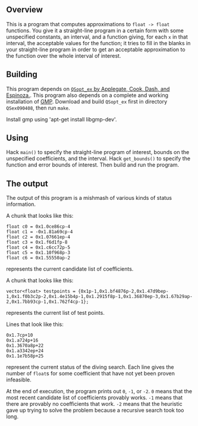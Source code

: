 Overview
--------

This is a program that computes approximations to `float -> float` functions.
You give it a straight-line program in a certain form with some unspecified
constants, an interval, and a function giving, for each `x` in that interval,
the acceptable values for the function; it tries to fill in the blanks in your
straight-line program in order to get an acceptable approximation to the
function over the whole interval of interest.

Building
--------

This program depends on [`QSopt_ex` by Applegate, Cook, Dash, and
Espinoza.](http://www.math.uwaterloo.ca/~bico/qsopt/ex/).  This program also
depends on a complete and working installation of [GMP](https://gmplib.org/).
Download and build `QSopt_ex` first in directory `QSex090408`, then run `make`.

Install gmp using 'apt-get install libgmp-dev'.

Using
-----

Hack `main()` to specify the straight-line program of interest, bounds on the
unspecified coefficients, and the interval.  Hack `get_bounds()` to specify the
function and error bounds of interest.  Then build and run the program.

The output
----------

The output of this program is a mishmash of various kinds of status information.

A chunk that looks like this:

    float c0 = 0x1.0ce86cp-4
    float c1 = -0x1.81a69cp-4
    float c2 = 0x1.07661ep-4
    float c3 = 0x1.f6d1fp-8
    float c4 = 0x1.c6cc72p-5
    float c5 = 0x1.10f968p-3
    float c6 = 0x1.55550ap-2

represents the current candidate list of coefficients.

A chunk that looks like this:

    vector<float> testpoints = {0x1p-1,0x1.bf4876p-2,0x1.47d9bep-1,0x1.f0b3c2p-2,0x1.4e15b4p-1,0x1.2915f8p-1,0x1.36870ep-3,0x1.67b29ap-2,0x1.7bb93cp-1,0x1.762f4cp-1};

represents the current list of test points.

Lines that look like this:

    0x1.7cp+10
    0x1.a724p+16
    0x1.3670a8p+22
    0x1.a3342ep+24
    0x1.1e7b58p+25

represent the current status of the diving search.  Each line gives the number of `float`s for some coefficient that have not yet been proven infeasible.

At the end of execution, the program prints out `0`, `-1`, or `-2`.  `0` means
that the most recent candidate list of coefficients provably works.  `-1` means
that there are provably no coefficients that work.  `-2` means that the
heuristic gave up trying to solve the problem because a recursive search took too long.
